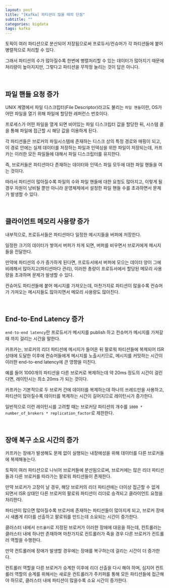 ```yaml
---
layout: post
title: "[Kafka] 파티션이 많을 때의 단점"
subtitle: ""
categories: bigdata
tags: kafka
---
```


토픽이 여러 파티션으로 분산되어 저장됨으로써 프로듀서/컨슈머가 각 파티션들에 붙어 병렬적으로 처리할 수 있다.

그래서 파티션의 수가 많아질수록 한번에 병렬처리할 수 있는 데이터가 많아지기 때문에 처리량이 높아지지만, 그렇다고 파티션을 무작정 늘리는 것이 답은 아니다.

<br>

## 파일 핸들 요청 증가

UNIX 계열에서 파일 디스크립터(File Descriptor)라고도 불리는 ```파일 핸들```이란, OS가 어떤 파일을 열기 위해 파일에 할당한 레퍼런스 번호이다.

프로세스가 어떤 파일을 열게 되면 비어있는 파일 디스크립터 값을 할당한 뒤, 시스템 콜을 통해 파일에 접근할 시 해당 값을 이용하게 된다.

각 파티션들은 브로커의 파일시스템에 존재하는 디스크 상의 특정 경로와 매핑이 되고, 이 경로 안에는 실제 데이터를 저장하는 파일과 인덱싱을 위한 파일이 저장되는데, 카프카는 이러한 모든 파일들에 대해서 파일 디스크립터를 유지한다. 

즉, 브로커들은 파티션마다 존재하는 데이터와 인덱스 파일 모두에 대한 파일 핸들을 여는 것이다.

따라서 파티션이 많아질수록 파일의 수와 파일 핸들에 대한 요청도 많아지고, 이렇게 될 경우 자원이 낭비될 뿐만 아니라 운영체제에서 설정한 파일 핸들 수를 초과하면서 문제가 발생할 수 있다.

<br>

## 클라이언트 메모리 사용량 증가

내부적으로, 프로듀서들은 파티션마다 일정한 메시지들을 버퍼에 저장한다.

일정한 크기의 데이터가 쌓여서 버퍼가 차게 되면, 버퍼를 비우면서 브로커에게 메시지들을 전달한다.

만약에 파티션의 수가 증가하게 된다면, 프로듀서에서 버퍼에 모으는 데이터 양이 그에 비례해서 많아지고(파티션마다 관리), 이러한 총량이 프로듀서에서 할당된 메모리 사용량을 초과하며 문제가 발생할 수 있다.

컨슈머도 파티션들에 붙어 메시지를 가져오는데, 마찬가지로 파티션이 많을수록 컨슈머가 가져오는 메시지들도 많아지면서 메모리 사용량도 많아진다.

<br>

## End-to-End Latency 증가

```end-to-end latency```란 프로듀서가 메시지를 publish 하고 컨슈머가 메시지를 가져갈 때 까지 걸리는 시간을 말한다.

카프카는, 브로커의 리더 파티션에 메시지가 들어온 뒤 팔로워 파티션들에 복제되어 ISR 상태에 도달한 이후에 컨슈머들에게 메시지를 노출시키므로, 메시지를 커밋하는 시간이 이러한 end-to-end latency에 큰 영향을 미친다.

예를 들어 1000개의 파티션을 다른 브로커로 복제하는데 약 20ms 정도의 시간이 걸린다면, 레이턴시는 최소 20ms 가 되는 것이다.

카프카는 기본적으로 두 브로커 간에 데이터를 복제하는데 하나의 쓰레드만을 사용하고, 파티션이 많아질수록 데이터를 복제하는 시간이 길어지므로 레이턴시가 증가한다.

일반적으로 이런 레이턴시를 고려할 때는 브로커당 파티션의 개수를 ```1000 * number_of_brokers * replication_factor```로 제한한다.

<br>

## 장애 복구 소요 시간의 증가

카프카는 장애가 발생해도 문제 없이 실행되는 내장애성을 위해 데이터를 다른 브로커들에 복제해놓는다.

토픽이 여러 파티션으로 나뉘어 브로커들에 분산됨으로써, 브로커에는 많은 리더 파티션들과 다른 브로커를 따라가는 팔로워 파티션들이 존재한다.

만약 브로커가 고장이 날 경우, 해당 브로커의 리더 파티션에는 더이상 접근할 수 없게 되면서 ISR 상태인 다른 브로커의 팔로워 파티션이 리더로 승격되고 클라이언트 요청을 처리한다.

파티션이 많으면 많아질수록 브로커에 존재하는 파티션들이 많아지게 되고, 브로커 장애 시 새롭게 리더를 선출하고 팔로워를 만드는데 소요되는 시간이 증가한다.

클러스터 내에서 ```컨트롤러```로 지정된 브로커가 이러한 장애에 대응을 하는데, 컨트롤러는 클러스터 내에 하나만 존재하며 마찬가지로 컨트롤러가 죽을 경우 다른 브로커가 컨트롤러 역할을 수행한다.

만약 컨트롤러에 장애가 발생할 경우에는 장애를 복구하는데 걸리는 시간이 더 증가한다.

컨트롤러 역할을 다른 브로커가 승계한 이후에 리더 선출을 다시 해야 하며, 심지어 컨트롤러 역할의 승계를 위해서는 새로운 컨트롤러가 주키퍼를 통해 모든 파티션들에 접근해야 하므로, 클러스터 내에 파티션이 많을수록 소요 시간이 증가한다.